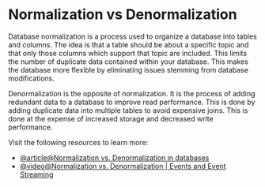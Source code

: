 # Normalization vs Denormalization

Database normalization is a process used to organize a database into tables and columns. The idea is that a table should be about a specific topic and that only those columns which support that topic are included. This limits the number of duplicate data contained within your database. This makes the database more flexible by eliminating issues stemming from database modifications.

Denormalization is the opposite of normalization. It is the process of adding redundant data to a database to improve read performance. This is done by adding duplicate data into multiple tables to avoid expensive joins. This is done at the expense of increased storage and decreased write performance.

Visit the following resources to learn more:

- [@article@Normalization vs. Denormalization in databases](https://codilime.com/blog/normalization-vs-denormalization-in-databases/)
- [@video@Normalization vs. Denormalization | Events and Event Streaming](https://www.youtube.com/watch?v=sDU94hraq8g)